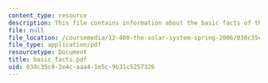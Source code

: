 ```yaml
---
content_type: resource
description: This file contains information about the basic facts of the solar system.
file: null
file_location: /coursemedia/12-400-the-solar-system-spring-2006/038c35c02e4caaa41e5c9b31c5257326_basic_facts.pdf
file_type: application/pdf
resourcetype: Document
title: basic_facts.pdf
uid: 038c35c0-2e4c-aaa4-1e5c-9b31c5257326
---
```

